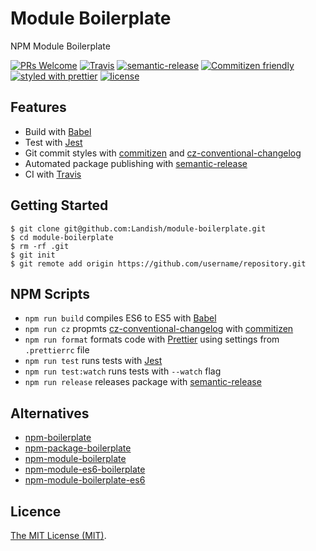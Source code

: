 # Module Boilerplate

NPM Module Boilerplate

[![PRs Welcome](https://img.shields.io/badge/PRs-welcome-brightgreen.svg)](http://makeapullrequest.com)
[![Travis](https://img.shields.io/travis/Landish/module-boilerplate.svg)](https://travis-ci.org/Landish/module-boilerplate)
[![semantic-release](https://img.shields.io/badge/%20%20%F0%9F%93%A6%F0%9F%9A%80-semantic--release-e10079.svg)](https://github.com/semantic-release/semantic-release)
[![Commitizen friendly](https://img.shields.io/badge/commitizen-friendly-brightgreen.svg)](http://commitizen.github.io/cz-cli/)
[![styled with prettier](https://img.shields.io/badge/styled_with-prettier-ff69b4.svg)](https://github.com/prettier/prettier)
[![license](https://img.shields.io/github/license/Landish/module-boilerplate.svg)](https://github.com/Landish/module-boilerplate/blob/master/LICENSE)

## Features
- Build with [Babel](https://babeljs.io/)
- Test with [Jest](https://facebook.github.io/jest/)
- Git commit styles with [commitizen](https://github.com/commitizen/cz-cli) and [cz-conventional-changelog](https://github.com/commitizen/cz-conventional-changelog)
- Automated package publishing with [semantic-release](https://github.com/semantic-release/semantic-release)
- CI with [Travis](https://travis-ci.org/)

## Getting Started

```shell
$ git clone git@github.com:Landish/module-boilerplate.git
$ cd module-boilerplate
$ rm -rf .git
$ git init
$ git remote add origin https://github.com/username/repository.git
```

## NPM Scripts

- `npm run build` compiles ES6 to ES5 with [Babel](https://babeljs.io/)
- `npm run cz` propmts [cz-conventional-changelog](https://github.com/commitizen/cz-conventional-changelog) with [commitizen](https://github.com/commitizen/cz-cli)
- `npm run format` formats code with [Prettier](https://github.com/prettier/prettier) using settings from `.prettierrc` file
- `npm run test` runs tests with [Jest](https://facebook.github.io/jest/)
- `npm run test:watch` runs tests with `--watch` flag
- `npm run release` releases package with [semantic-release](https://github.com/semantic-release/semantic-release)

## Alternatives

- [npm-boilerplate](https://www.npmjs.com/package/npm-boilerplate)
- [npm-package-boilerplate](https://www.npmjs.com/package/npm-package-boilerplate)
- [npm-module-boilerplate](https://www.npmjs.com/package/npm-module-boilerplate)
- [npm-module-es6-boilerplate](https://www.npmjs.com/package/npm-module-es6-boilerplate)
- [npm-module-boilerplate-es6](https://www.npmjs.com/package/npm-module-boilerplate-es6)

## Licence

[The MIT License (MIT)](https://github.com/Landish/module-boilerplate/blob/master/LICENSE).
